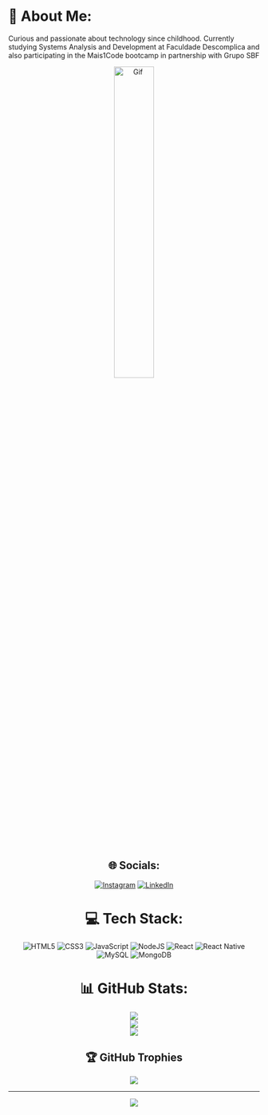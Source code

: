# 💫 About Me:
Curious and passionate about technology since childhood. 
Currently studying Systems Analysis and Development at Faculdade Descomplica and also participating in the Mais1Code bootcamp in partnership with Grupo SBF

<div align="center">
<img width="40%" alt="Gif" src="https://cdnb.artstation.com/p/assets/images/images/026/992/391/original/pixel-jeff-sailor-moon.gif?1590300229"/>


## 🌐 Socials:
[![Instagram](https://img.shields.io/badge/Instagram-%23E4405F.svg?logo=Instagram&logoColor=white)](https://instagram.com/https://www.instagram.com/protasiox/) [![LinkedIn](https://img.shields.io/badge/LinkedIn-%230077B5.svg?logo=linkedin&logoColor=white)](https://linkedin.com/in/https://www.linkedin.com/in/rafaela-protasio-brito-5136a523b/) 

# 💻 Tech Stack:
![HTML5](https://img.shields.io/badge/html5-%23E34F26.svg?style=for-the-badge&logo=html5&logoColor=white) ![CSS3](https://img.shields.io/badge/css3-%231572B6.svg?style=for-the-badge&logo=css3&logoColor=white) ![JavaScript](https://img.shields.io/badge/javascript-%23323330.svg?style=for-the-badge&logo=javascript&logoColor=%23F7DF1E) ![NodeJS](https://img.shields.io/badge/node.js-6DA55F?style=for-the-badge&logo=node.js&logoColor=white) ![React](https://img.shields.io/badge/react-%2320232a.svg?style=for-the-badge&logo=react&logoColor=%2361DAFB) ![React Native](https://img.shields.io/badge/react_native-%2320232a.svg?style=for-the-badge&logo=react&logoColor=%2361DAFB) ![MySQL](https://img.shields.io/badge/mysql-%2300f.svg?style=for-the-badge&logo=mysql&logoColor=white) ![MongoDB](https://img.shields.io/badge/MongoDB-%234ea94b.svg?style=for-the-badge&logo=mongodb&logoColor=white)
# 📊 GitHub Stats:
![](https://github-readme-stats.vercel.app/api?username=Rafa-Protasio&theme=tokyonight&hide_border=false&include_all_commits=true&count_private=true)<br/>
![](https://github-readme-streak-stats.herokuapp.com/?user=Rafa-Protasio&theme=tokyonight&hide_border=false)<br/>
![](https://github-readme-stats.vercel.app/api/top-langs/?username=Rafa-Protasio&theme=tokyonight&hide_border=false&include_all_commits=true&count_private=true&layout=compact)

## 🏆 GitHub Trophies
![](https://github-profile-trophy.vercel.app/?username=Rafa-Protasio&theme=tokyonight&no-frame=false&no-bg=true&margin-w=4)

---
[![](https://visitcount.itsvg.in/api?id=Rafa-Protasio&icon=2&color=12)](https://visitcount.itsvg.in)
